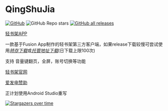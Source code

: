 # QingShuJia
[![GitHub](https://img.shields.io/github/license/cyb233/QingShuJia)](https://github.com/cyb233/QingShuJia/blob/master/LICENSE) ![GitHub Repo stars](https://img.shields.io/github/stars/cyb233/QingShuJia?style=flat) [![GitHub all releases](https://img.shields.io/github/downloads/cyb233/QingShuJia/total.svg)](https://github.com/cyb233/QingShuJia/releases)

[轻书架APP](https://github.com/cyb233/QingShuJia/releases/latest)

一款基于Fusion App制作的轻书架第三方客户端，如果release下载较慢可尝试使用[*转存下载*](https://d.serctl.com/)或[*托管地址下载*](http://app.schwi.xyz/qsj)(日下载上限100次)

支持 音量键翻页，全屏，账号切换等功能

[轻书架官网](https://www.acgdmzy.com)

[爱发电赞助](https://afdian.net/@Schwi)

正计划使用Android Studio重写

[![Stargazers over time](https://starchart.cc/cyb233/QingShuJia.svg)](https://starchart.cc/cyb233/QingShuJia)

